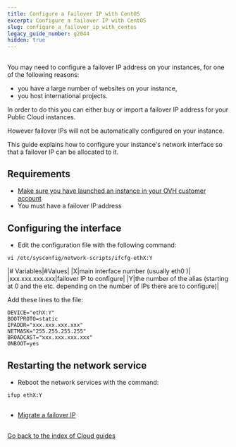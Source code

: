```yaml
---
title: Configure a failover IP with CentOS
excerpt: Configure a failover IP with CentOS
slug: configure_a_failover_ip_with_centos
legacy_guide_number: g2044
hidden: true
---
```



## 
You may need to configure a failover IP address on your instances, for one of the following reasons:

- you have a large number of websites on your instance, 
- you host international projects.

In order to do this you can either buy or import a failover IP address for your Public Cloud instances. 

However failover IPs will not be automatically configured on your instance. 

This guide explains how to configure your instance's network interface so that a failover IP can be allocated to it.


## Requirements

- [Make sure you have launched an instance in your OVH customer account](../public-cloud-first-steps/)
- You must have a failover IP address




## Configuring the interface

- Edit the configuration file with the following command:

```
vi /etc/sysconfig/network-scripts/ifcfg-ethX:Y
```



|# Variables|#Values|
|X|main interface number (usually eth0 )|
|xxx.xxx.xxx.xxx|failover IP to configure|
|Y|the number of the alias (starting at 0 and the etc. depending on the number of IPs there are to configure)|


Add these lines to the file:

```
DEVICE="ethX:Y"
BOOTPROTO=static
IPADDR="xxx.xxx.xxx.xxx"
NETMASK="255.255.255.255"
BROADCAST="xxx.xxx.xxx.xxx"
ONBOOT=yes
```




## Restarting the network service

- Reboot the network services with the command:

```
ifup ethX:Y
```





## 

- [Migrate a failover IP](../migrating_a_failover_ip/)




## 
[Go back to the index of Cloud guides](../)

